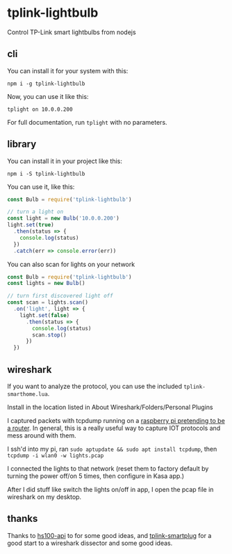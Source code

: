 # tplink-lightbulb
Control TP-Link smart lightbulbs from nodejs

## cli

You can install it for your system with this:

```
npm i -g tplink-lightbulb
```

Now, you can use it like this:

```
tplight on 10.0.0.200
```

For full documentation, run `tplight` with no parameters.

## library

You can install it in your project like this:

```
npm i -S tplink-lightbulb
```

You can use it, like this:

```js
const Bulb = require('tplink-lightbulb')

// turn a light on
const light = new Bulb('10.0.0.200')
light.set(true)
  .then(status => {
    console.log(status)
  })
  .catch(err => console.error(err))
```

You can also scan for lights on your network

```js
const Bulb = require('tplink-lightbulb')
const lights = new Bulb()

// turn first discovered light off
const scan = lights.scan()
  .on('light', light => {
    light.set(false)
      .then(status => {
        console.log(status)
        scan.stop()
      })
  })
```

## wireshark

If you want to analyze the protocol, you can use the included `tplink-smarthome.lua`.

Install in the location listed in About Wireshark/Folders/Personal Plugins

I captured packets with tcpdump running on a [raspberry pi pretending to be a router](https://learn.adafruit.com/setting-up-a-raspberry-pi-as-a-wifi-access-point?view=all). In general, this is a really useful way to capture IOT protocols and mess around with them.

I ssh'd into my pi, ran `sudo aptupdate && sudo apt install tcpdump`, then `tcpdump -i wlan0 -w lights.pcap`

I connected the lights to that network (reset them to factory default by turning the power off/on 5 times, then configure in Kasa app.)

After I did stuff like switch the lights on/off in app, I open the pcap file in wireshark on my desktop.

## thanks

Thanks to [hs100-api](https://github.com/plasticrake/hs100-api) to for some good ideas, and [tplink-smartplug](https://github.com/softScheck/tplink-smartplug) for a good start to a wireshark dissector and some good ideas.